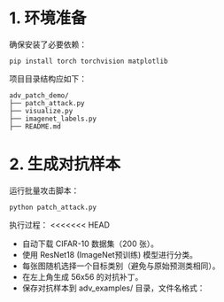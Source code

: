 # 1. 环境准备

确保安装了必要依赖：

```
pip install torch torchvision matplotlib
```

项目目录结构应如下：

```
adv_patch_demo/
├── patch_attack.py
├── visualize.py
├── imagenet_labels.py
├── README.md
```

# 2. 生成对抗样本

运行批量攻击脚本：

```
python patch_attack.py
```
执行过程：
<<<<<<< HEAD
* 自动下载 CIFAR-10 数据集（200 张）。
* 使用 ResNet18 (ImageNet预训练) 模型进行分类。
* 每张图随机选择一个目标类别（避免与原始预测类相同）。
* 在左上角生成 56x56 的对抗补丁。
* 保存对抗样本到 adv_examples/ 目录，文件名格式：

